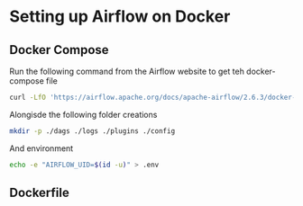# Setting up Airflow on Docker

## Docker Compose

Run the following command from the Airflow website to get teh docker-compose file

```bash
curl -LfO 'https://airflow.apache.org/docs/apache-airflow/2.6.3/docker-compose.yaml'
```

Alongisde the following folder creations

```bash
mkdir -p ./dags ./logs ./plugins ./config
```

And environment

```bash
echo -e "AIRFLOW_UID=$(id -u)" > .env
```

## Dockerfile

